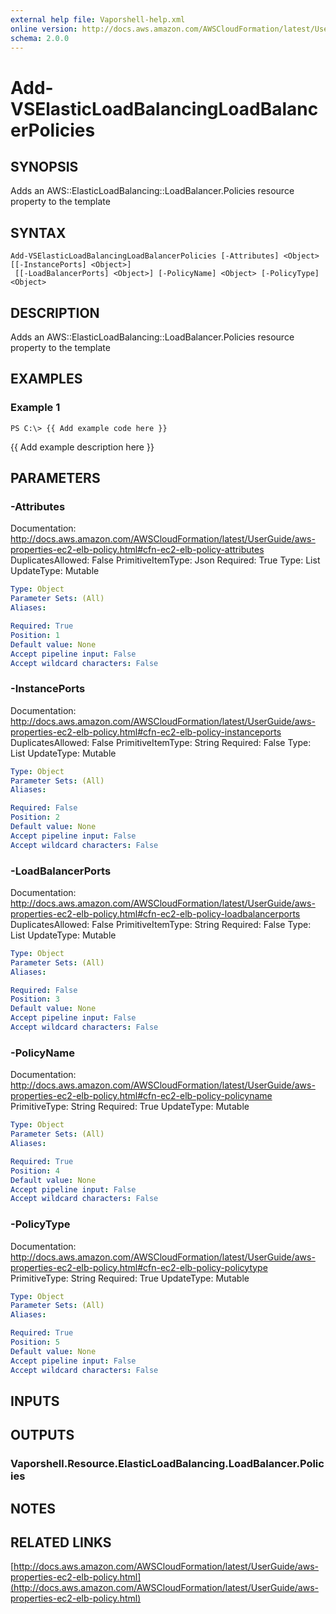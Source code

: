 ```yaml
---
external help file: Vaporshell-help.xml
online version: http://docs.aws.amazon.com/AWSCloudFormation/latest/UserGuide/aws-properties-ec2-elb-policy.html
schema: 2.0.0
---
```


# Add-VSElasticLoadBalancingLoadBalancerPolicies

## SYNOPSIS
Adds an AWS::ElasticLoadBalancing::LoadBalancer.Policies resource property to the template

## SYNTAX

```
Add-VSElasticLoadBalancingLoadBalancerPolicies [-Attributes] <Object> [[-InstancePorts] <Object>]
 [[-LoadBalancerPorts] <Object>] [-PolicyName] <Object> [-PolicyType] <Object>
```

## DESCRIPTION
Adds an AWS::ElasticLoadBalancing::LoadBalancer.Policies resource property to the template

## EXAMPLES

### Example 1
```
PS C:\> {{ Add example code here }}
```

{{ Add example description here }}

## PARAMETERS

### -Attributes
Documentation: http://docs.aws.amazon.com/AWSCloudFormation/latest/UserGuide/aws-properties-ec2-elb-policy.html#cfn-ec2-elb-policy-attributes
DuplicatesAllowed: False
PrimitiveItemType: Json
Required: True
Type: List
UpdateType: Mutable

```yaml
Type: Object
Parameter Sets: (All)
Aliases: 

Required: True
Position: 1
Default value: None
Accept pipeline input: False
Accept wildcard characters: False
```

### -InstancePorts
Documentation: http://docs.aws.amazon.com/AWSCloudFormation/latest/UserGuide/aws-properties-ec2-elb-policy.html#cfn-ec2-elb-policy-instanceports
DuplicatesAllowed: False
PrimitiveItemType: String
Required: False
Type: List
UpdateType: Mutable

```yaml
Type: Object
Parameter Sets: (All)
Aliases: 

Required: False
Position: 2
Default value: None
Accept pipeline input: False
Accept wildcard characters: False
```

### -LoadBalancerPorts
Documentation: http://docs.aws.amazon.com/AWSCloudFormation/latest/UserGuide/aws-properties-ec2-elb-policy.html#cfn-ec2-elb-policy-loadbalancerports
DuplicatesAllowed: False
PrimitiveItemType: String
Required: False
Type: List
UpdateType: Mutable

```yaml
Type: Object
Parameter Sets: (All)
Aliases: 

Required: False
Position: 3
Default value: None
Accept pipeline input: False
Accept wildcard characters: False
```

### -PolicyName
Documentation: http://docs.aws.amazon.com/AWSCloudFormation/latest/UserGuide/aws-properties-ec2-elb-policy.html#cfn-ec2-elb-policy-policyname
PrimitiveType: String
Required: True
UpdateType: Mutable

```yaml
Type: Object
Parameter Sets: (All)
Aliases: 

Required: True
Position: 4
Default value: None
Accept pipeline input: False
Accept wildcard characters: False
```

### -PolicyType
Documentation: http://docs.aws.amazon.com/AWSCloudFormation/latest/UserGuide/aws-properties-ec2-elb-policy.html#cfn-ec2-elb-policy-policytype
PrimitiveType: String
Required: True
UpdateType: Mutable

```yaml
Type: Object
Parameter Sets: (All)
Aliases: 

Required: True
Position: 5
Default value: None
Accept pipeline input: False
Accept wildcard characters: False
```

## INPUTS

## OUTPUTS

### Vaporshell.Resource.ElasticLoadBalancing.LoadBalancer.Policies

## NOTES

## RELATED LINKS

[http://docs.aws.amazon.com/AWSCloudFormation/latest/UserGuide/aws-properties-ec2-elb-policy.html](http://docs.aws.amazon.com/AWSCloudFormation/latest/UserGuide/aws-properties-ec2-elb-policy.html)

